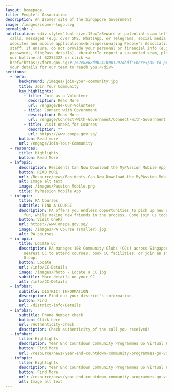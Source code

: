 ```yaml
---
layout: homepage
title: People's Association
description: An Isomer site of the Singapore Government
image: /images/isomer-logo.svg
permalink: /
notification: <div style="font-size:15px">Beware of potential scam letters,
  calls, messages (e.g. over SMS, WhatsApp, or Telegram), social media pages,
  websites and mobile applications<br>impersonating People’s Association or
  staff. If unsure, do not provide your personal or financial info (e.g.
  passwords, SingPass details). <br><br>To report a suspected scam, please call
  our hotline at 62255322 or click <a
  href="https://form.gov.sg/#!/62e8e68d9b241b001207dbdf">here</a> to provide
  your details for our team to reach you.</div>
sections:
  - hero:
      background: /images/join-your-community.jpg
      title: Join Your Community
      key_highlights:
        - title: Join as a Volunteer
          description: Read More
          url: /engage/Be-Our-Volunteer
        - title: Connect with Government
          description: Read More
          url: /engage/Connect-With-Government/Connect-with-Government
        - title: Visit onePA for Courses
          description: ""
          url: https://www.onepa.gov.sg/
      button: Read more
      url: /engage/Join-Your-Community
  - resources:
      title: Highlights
      button: Read More
  - infopic:
      description: Residents Can Now Download the MyPAssion Mobile App on Their Phones
      button: READ MORE
      url: /Resource/news/Residents-Can-Now-Download-the-MyPAssion-Mobile-App-on-Their-Phones
      alt: Image alt text
      image: /images/Passion Mobile.png
      title: MyPassion Mobile App
  - infopic:
      title: PA Courses
      subtitle: FIND A COURSE
      description: PA offers you endless opportunities to pick up new skills, have
        fun, while making new friends in the process. Come join us today!
      button: Visit OnePa
      url: https://www.onepa.gov.sg/
      image: /images/PA Course (smaller).jpg
      alt: PA courses
  - infopic:
      title: Locate CC
      description: PA manages 108 Community Clubs (CCs) across Singapore. Visit your
        nearest CC to attend courses, book CC facilities, or join an Interest
        Group.
      button: Locate
      url: /info/CC-Details
      image: /images/Photo - Locate a CC.jpg
      subtitle: More details on your CC
      alt: /info/CC-Details
  - infobar:
      subtitle: DISTRICT INFORMATION
      description: Find out your district's information
      button: Find
      url: /district-info/Details
  - infobar:
      subtitle: Phone Number check
      button: Click here
      url: /Authenticity-Check
      description: Check authenticity of the call you received!
  - infobar:
      title: Highlights
      description: Year End Countdown Community Programmes Go Virtual For The First Time
      button: Find More
      url: /resource/news/year-end-countdown-community-programmes-go-virtual-for-the-first-time
  - infopic:
      title: Highlights
      description: Year End Countdown Community Programmes Go Virtual For The First Time
      button: Find More
      url: /resource/news/year-end-countdown-community-programmes-go-virtual-for-the-first-time
      alt: Image alt text
---
```

